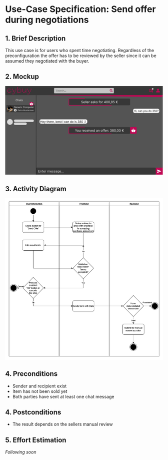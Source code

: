 # Use-Case Specification: Send offer during negotiations

## 1. Brief Description
This use case is for users who spent time negotiating. Regardless of the preconfiguration the offer has to be reviewed by the seller since it can be assumed they negotiated with the buyer.

## 2. Mockup
![Mockup](/mockups/Chat_page.png)

## 3. Activity Diagram
![Activity Diagram](/resources/activity_diagrams/ActivityDiagramSendOfferDuringNegotiations.png)

## 4. Preconditions
- Sender and recipient exist
- Item has not been sold yet
- Both parties have sent at least one chat message

## 4. Postconditions
- The result depends on the sellers manual review

## 5. Effort Estimation
_Following soon_